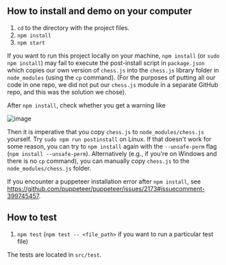 ## How to install and demo on your computer

1. `cd` to the directory with the project files.
1. `npm install`
1. `npm start`

If you want to run this project locally on your machine, `npm install` (or `sudo npm install`) may fail to execute the post-install script in `package.json` which copies our own version of `chess.js` into the `chess.js` library folder in `node_modules` (using the `cp` command). (For the purposes of putting all our code in one repo, we did not put our `chess.js` module in a separate GitHub repo, and this was the solution we chose).

After `npm install`, check whether you get a warning like

![image](https://user-images.githubusercontent.com/43935729/68522062-3f05df00-0275-11ea-8245-c0244532b827.png)

Then it is imperative that you copy `chess.js` to `node_modules/chess.js` yourself. Try `sudo npm run postinstall` on Linux. If that doesn't work for some reason, you can try to `npm install` again with the `--unsafe-perm` flag (`npm install --unsafe-perm`). Alternatively (e.g., if you're on Windows and there is no `cp` command), you can manually copy `chess.js` to the `node_modules/chess.js` folder.


If you encounter a puppeteer installation error after `npm install`, see https://github.com/puppeteer/puppeteer/issues/2173#issuecomment-399745457.



## How to test

1. `npm test` (`npm test -- <file_path>` if you want to run a particular test file)

The tests are located in `src/test`.